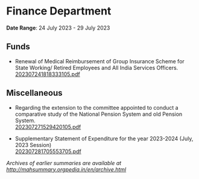 # Finance Department

**Date Range**: 24 July 2023 - 29 July 2023


## Funds
- Renewal of Medical Reimbursement of Group Insurance Scheme for State Working/ Retired Employees and All India Services Officers.\
  [202307241818333105.pdf](https://gr.maharashtra.gov.in/Site/Upload/Government%20Resolutions/English/202307241818333105.pdf)

## Miscellaneous
- Regarding the extension to the committee appointed to conduct a comparative study of the National Pension System and old Pension System.\
  [202307271529420105.pdf](https://gr.maharashtra.gov.in/Site/Upload/Government%20Resolutions/English/202307271529420105.pdf)

- Supplementary Statement of Expenditure for the year 2023-2024 (July, 2023 Session)\
  [202307281705553705.pdf](https://gr.maharashtra.gov.in/Site/Upload/Government%20Resolutions/English/202307281705553705.pdf)


*Archives of earlier summaries are available at http://mahsummary.orgpedia.in/en/archive.html*